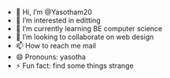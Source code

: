 - 👋 Hi, I’m @Yasotham20
- 👀 I’m interested in  editting 
- 🌱 I’m currently learning BE computer science 
- 💞️ I’m looking to collaborate on web design 
- 📫 How to reach me mail
- 😄 Pronouns: yasotha 
- ⚡ Fun fact: find some things strange 

<!---
Yasotham20/Yasotham20 is a ✨ special ✨ repository because its `README.md` (this file) appears on your GitHub profile.
You can click the Preview link to take a look at your changes.
--->

